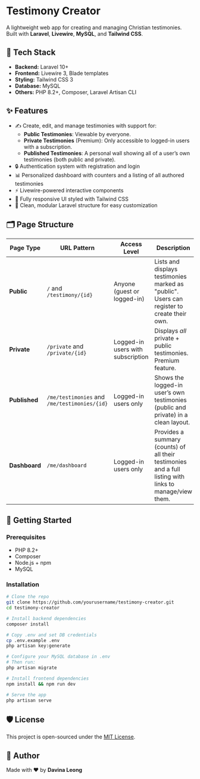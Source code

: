 # Testimony Creator

A lightweight web app for creating and managing Christian testimonies. Built with **Laravel**, **Livewire**, **MySQL**, and **Tailwind CSS**.

## 🔧 Tech Stack

-   **Backend:** Laravel 10+
-   **Frontend:** Livewire 3, Blade templates
-   **Styling:** Tailwind CSS 3
-   **Database:** MySQL
-   **Others:** PHP 8.2+, Composer, Laravel Artisan CLI

## ✨ Features

-   ✍️ Create, edit, and manage testimonies with support for:
    -   **Public Testimonies**: Viewable by everyone.
    -   **Private Testimonies** (Premium): Only accessible to logged-in users with a subscription.
    -   **Published Testimonies**: A personal wall showing all of a user’s own testimonies (both public and private).
-   🔒 Authentication system with registration and login
-   📊 Personalized dashboard with counters and a listing of all authored testimonies
-   ⚡ Livewire-powered interactive components
-   🎨 Fully responsive UI styled with Tailwind CSS
-   🔌 Clean, modular Laravel structure for easy customization

## 🗂️ Page Structure

| Page Type     | URL Pattern                                  | Access Level                      | Description                                                                                             |
| ------------- | -------------------------------------------- | --------------------------------- | ------------------------------------------------------------------------------------------------------- |
| **Public**    | `/` and `/testimony/{id}`                    | Anyone (guest or logged-in)       | Lists and displays testimonies marked as "public". Users can register to create their own.              |
| **Private**   | `/private` and `/private/{id}`               | Logged-in users with subscription | Displays _all_ private + public testimonies. Premium feature.                                           |
| **Published** | `/me/testimonies` and `/me/testimonies/{id}` | Logged-in users only              | Shows the logged-in user’s own testimonies (public and private) in a clean layout.                      |
| **Dashboard** | `/me/dashboard`                              | Logged-in users only              | Provides a summary (counts) of all their testimonies and a full listing with links to manage/view them. |

## 🚀 Getting Started

### Prerequisites

-   PHP 8.2+
-   Composer
-   Node.js + npm
-   MySQL

### Installation

```bash
# Clone the repo
git clone https://github.com/yourusername/testimony-creator.git
cd testimony-creator

# Install backend dependencies
composer install

# Copy .env and set DB credentials
cp .env.example .env
php artisan key:generate

# Configure your MySQL database in .env
# Then run:
php artisan migrate

# Install frontend dependencies
npm install && npm run dev

# Serve the app
php artisan serve
```

## 🛡️ License

This project is open-sourced under the [MIT License](LICENSE).

## 🙌 Author

Made with ❤️ by **Davina Leong**
